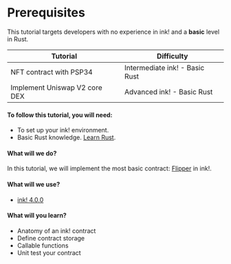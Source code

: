 # Prerequisites

This tutorial targets developers with no experience in ink! and a **basic** level in Rust.

| Tutorial                      | Difficulty                     |
| ----------------------------- | ------------------------------ |
| NFT contract with PSP34       | Intermediate ink! - Basic Rust |
| Implement Uniswap V2 core DEX | Advanced ink! - Basic Rust     |

#### To follow this tutorial, you will need:[​](https://docs.astar.network/docs/tutorials/from-zero-to-ink-hero/flipper-contract/#to-follow-this-tutorial-you-will-need) <a href="#to-follow-this-tutorial-you-will-need" id="to-follow-this-tutorial-you-will-need"></a>

* To set up your ink! environment.
* Basic Rust knowledge. [Learn Rust](https://www.rust-lang.org/learn).

#### What will we do?[​](https://docs.astar.network/docs/tutorials/from-zero-to-ink-hero/flipper-contract/#what-will-we-do) <a href="#what-will-we-do" id="what-will-we-do"></a>

In this tutorial, we will implement the most basic contract: [Flipper](https://github.com/paritytech/ink/blob/v4.0.0/examples/flipper/lib.rs) in ink!.

#### What will we use?[​](https://docs.astar.network/docs/tutorials/from-zero-to-ink-hero/flipper-contract/#what-will-we-use) <a href="#what-will-we-use" id="what-will-we-use"></a>

* [ink! 4.0.0](https://github.com/paritytech/ink/tree/v4.0.0)

#### What will you learn?[​](https://docs.astar.network/docs/tutorials/from-zero-to-ink-hero/flipper-contract/#what-will-you-learn) <a href="#what-will-you-learn" id="what-will-you-learn"></a>

* Anatomy of an ink! contract
* Define contract storage
* Callable functions
* Unit test your contract
